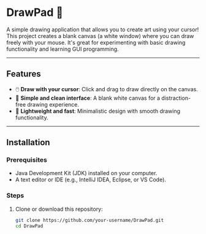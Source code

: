 # DrawPad 🎨  

A simple drawing application that allows you to create art using your cursor! 
This project creates a blank canvas (a white window) where you can draw freely with your mouse. 
It's great for experimenting with basic drawing functionality and learning GUI programming.

---

## Features  
- 🖱️ **Draw with your cursor**: Click and drag to draw directly on the canvas.  
- 🧼 **Simple and clean interface**: A blank white canvas for a distraction-free drawing experience.  
- 🚀 **Lightweight and fast**: Minimalistic design with smooth drawing functionality.  

---

## Installation  

### Prerequisites  
- Java Development Kit (JDK) installed on your computer.  
- A text editor or IDE (e.g., IntelliJ IDEA, Eclipse, or VS Code).  

### Steps  
1. Clone or download this repository:  
   ```bash  
   git clone https://github.com/your-username/DrawPad.git  
   cd DrawPad  
